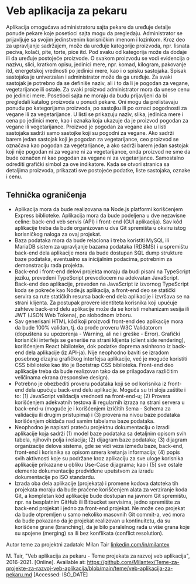 # Veb aplikacija za pekaru

Aplikacija omogućava administratoru sajta pekare da uređuje detalje ponude pekare koje posetioci sajta mogu da pregledaju. Administrator se prijavljuje sa svojim jedinstvenim korisničkim imenom i lozinkom. Kroz deo za upravljanje sadržajem, može da uređuje kategorije proizvoda, npr. lisnata peciva, kolači, pite, torte, pice itd. Pod svaku od kategorija može da dodaje ili da uređuje postojeće proizvode. O svakom proizvodu se vodi evidencija o nazivu, slici, kratkom opisu, jedinici mere, npr. komad, kilogram, pakovanje itd, energetskoj vrednosti po jedinici mere, kao i o spisku sastojaka. Spisak sastojaka je univerzalan i administrator može da ga uređuje. Za svaki sastojak je potrebno da se definiše naziv, ali i to da li je pogodan za vegane, vegetarijance ili ostale. Za svaki proizvod administrator mora da unese cenu po jedinici mere. Posetioci sajta ne moraju da budu prijavljeni da bi pregledali katalog proizvoda u ponudi pekare. Oni mogu da prelistavaju ponudu po kategorijama proizvoda, po sastojku ili po oznaci pogodnosti za vegane ili za vegetarijance. U listi se prikazuju naziv, slika, jedinica mere i cena po jedinici mere, kao i oznaka koja ukazuje da je proizvod pogodan za vegane ili vegetarijance. Proizvod je pogodan za vegane ako u listi sastojaka sadrži samo sastojke koji su pogodni za vegane. Ako sadrži barem jedan sastojak koji je pogodan za vegetarijance, ceo proizvod se označava kao pogodan za vegetarijance, a ako sadrži barem jedan sastojak koji nije pogodan ni za vegane ni za vegetarijance, onda proizvod ne sme da bude označen ni kao pogodan za vegane ni za vegetarijance. Samostalno odrediti grafički simbol za ove indikatore. Kada se otvori stranica sa detaljima proizvoda, prikazati sve postojeće podatke, liste sastojaka, oznake i cenu.

## Tehnička ograničenja

- Aplikacija mora da bude realizovana na Node.js platformi korišćenjem Express biblioteke. Aplikacija mora da bude podeljena u dve nezavisne celine: back-end veb servis (API) i front-end (GUI aplikacija). Sav kôd aplikacije treba da bude organizovan u dva Git spremišta u okviru istog korisničkog naloga za ovaj projekat.
- Baza podataka mora da bude relaciona i treba koristiti MySQL ili MariaDB sistem za upravljanje bazama podataka (RDBMS) i u spremištu back-end dela aplikacije mora da bude dostupan SQL dump strukture baze podataka, eventualno sa inicijalnim podacima, potrebnim za demonstraciju rada projekta.
- Back-end i front-end delovi projekta moraju da budi pisani na TypeScript jeziku, prevedeni TypeScript prevodiocem na adekvatan JavaScript. Back-end deo aplikacije, preveden na JavaScript iz izvornog TypeScript koda se pokreće kao Node.js aplikacija, a front-end deo se statički servira sa rute statičkih resursa back-end dela aplikacije i izvršava se na strani klijenta. Za postupak provere identiteta korisnika koji upućuje zahteve back-end delu aplikacije može da se koristi mehanizam sesija ili JWT (JSON Web Tokena), po slobodnom izboru.
- Sav generisani HTML kôd koji proizvodi front-end deo aplikacije mora da bude 100% validan, tj. da prođe proveru W3C Validatorom (dopuštena su upozorenja - Warning, ali ne i greške - Error). Grafički korisnički interfejs se generiše na strani klijenta (client side rendering), korišćenjem React biblioteke, dok podatke doprema asinhrono iz back-end dela aplikacije (iz API-ja). Nije neophodno baviti se izradom posebnog dizajna grafičkog interfejsa aplikacije, već je moguće koristiti CSS biblioteke kao što je Bootstrap CSS biblioteka. Front-end deo aplikacije treba da bude realizovan tako da se prilagođava različitim veličinama ekrana (responsive design).
- Potrebno je obezbediti proveru podataka koji se od korisnika iz front-end dela upućuju back-end delu aplikacije. Moguća su tri sloja zaštite i to: (1) JavaScript validacija vrednosti na front-end-u; (2) Provera korišćenjem adekvatnih testova ili regularnih izraza na strani servera u back-end-u (moguće je i korišćenjem izričitih šema - Schema za validaciju ili drugim pristupima) i (3) provera na nivou baze podataka korišćenjem okidača nad samim tabelama baze podataka.
- Neophodno je napisati prateću projektnu dokumentaciju o izradi aplikacije koja sadrži (1) model baze podataka sa detaljnim opisom svih tabela, njihovih polja i relacija; (2) dijagram baze podataka; (3) dijagram organizacije delova sistema, gde se vidi veza između baze, back-end, front-end i korisnika sa opisom smera kretanja informacija; (4) popis svih aktivnosti koje su podržane kroz aplikaciju za sve uloge korisnika aplikacije prikazane u obliku Use-Case dijagrama; kao i (5) sve ostale elemente dokumentacije predviđene uputstvom za izradu dokumentacije po ISO standardu.
- Izrada oba dela aplikacije (projekata) i promene kodova datoteka tih projekata moraju da bude praćene korišćenjem alata za verziranje koda Git, a kompletan kôd aplikacije bude dostupan na javnom Git spremištu, npr. na besplatnim GitHub ili Bitbucket servisima, jedno spremište za back-end projekat i jedno za front-end projekat. Ne može ceo projekat da bude otpremljen u samo nekoliko masovnih Git commit-a, već mora da bude pokazano da je projekat realizovan u kontinuitetu, da su korišćene grane (branching), da je bilo paralelnog rada u više grana koje su spojene (merging) sa ili bez konflikata (conflict resolution).

Autor teme za projektni zadatak: Milan Tair [linkedin.com/in/milantex](https://linkedin.com/in/milantex)

M. Tair, "Veb aplikacija za pekaru - Teme projekata za razvoj veb aplikacija", 2016-2021. [Online]. Available at: https://github.com/Milantex/Teme-za-projekte-za-razvoj-veb-aplikacija/blob/main/teme/veb-aplikacija-za-pekaru.md [Accessed: ISO_DATE]

